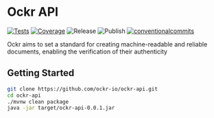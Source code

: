 # Ockr API

<p align="left">
<a href="https://ockr-io.github.io/ockr-api/coverage-report/"><img alt="Tests" src="https://github.com/ockr-io/ockr-api/actions/workflows/tests.yaml/badge.svg?branch=main" /></a>
<a href="https://ockr-io.github.io/ockr-api/coverage-report/"><img alt="Coverage" src="https://ockr-io.github.io/ockr-api/badges/jacoco.svg" /></a>
<img alt="Release" src="https://github.com/ockr-io/ockr-api/actions/workflows/release.yaml/badge.svg?branch=main" />
<img alt="Publish" src="https://github.com/ockr-io/ockr-api/actions/workflows/publish.yaml/badge.svg?branch=main" />
<a href="https://conventionalcommits.org"><img alt="conventionalcommits" src="https://img.shields.io/badge/Conventional%20Commits-1.0.0-%23FE5196?logo=conventionalcommits" /></a>
</p>

Ockr aims to set a standard for creating machine-readable and reliable documents, enabling the verification of their authenticity

## Getting Started

```zsh
git clone https://github.com/ockr-io/ockr-api.git
cd ockr-api
./mvnw clean package
java -jar target/ockr-api-0.0.1.jar
```
